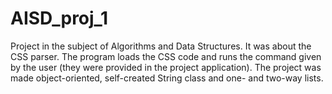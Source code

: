 # AISD_proj_1

Project in the subject of Algorithms and Data Structures. It was about the CSS parser. 
The program loads the CSS code and runs the command given by the user (they were provided in the project application).
The project was made object-oriented, self-created String class and one- and two-way lists.
